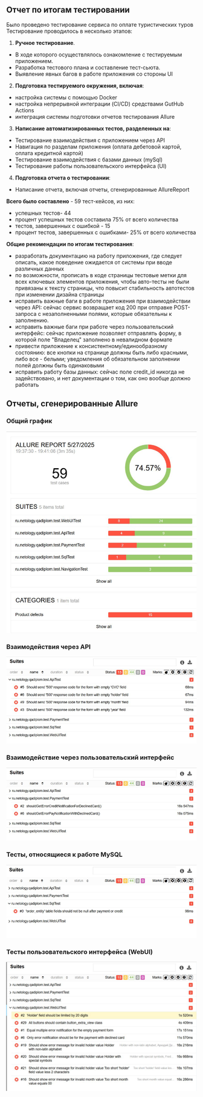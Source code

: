 ## Отчет по итогам тестировании

Было проведено тестирование сервиса по оплате туристических туров
Тестирование проводилось в несколько этапов:
1. **Ручное тестирование**. 
- В ходе которого осуществлялось ознакомление с тестируемым приложением.
- Разработка тестового плана и составление тест-сьюта.
- Выявление явных багов в работе приложения со стороны UI
2. **Подготовка тестируемого окружения, включая**:
- настройка системы с помощью Docker
- настройка непрерывной интеграции (CI/CD) средствами GutHub Actions
- интеграция системы подготовки отчетов тестирования Allure
3. **Написание автоматизированных тестов, разделенных на**:
- Тестирование взаимодействия с приложением через API
- Навигация по разделам приложения (оплата дебетовой картой, оплата кредитной картой)
- Тестирование взаимодействия с базами данных (mySql)
- Тестирование работы пользовательского интерфейса (UI)
4. **Подготовка отчета о тестировании**:
- Написание отчета, включая отчеты, сгенерированные AllureReport

**Всего было составлено** - 59 тест-кейсов, из них:
- успешных тестов- 44 
- процент успешных тестов составила 75% от всего количества
- тестов, завершенных с ошибкой - 15
- процент тестов, завершенных с ошибками- 25% от всего количества

**Общие рекомендации по итогам тестирования**:
- разработать документацию на работу приложения, где следует описать, какое поведение ожидается от системы при вводе различных данных
- по возможности, прописать в коде страницы тестовые метки для всех ключевых элементов приложения, чтобы авто-тесты не были привязаны к тексту страницы, что повысит стабильность автотестов при изменении дизайна страницы
- исправить важные баги в работе приложения при взаимодействии через API: сейчас сервис возвращает код 200 при отправке POST-запроса с незаполненными полями, которые обязательны к заполнению.
- исправить важные баги при работе через пользовательский интерфейс: сейчас приложение позволяет отправлять форму, в которой поле "Владелец" заполнено в невалидном формате
- привести приложение к консистентному/единообразному состоянию: все кнопки на странице должны быть либо красными, либо все - белыми; уведомления об обязательном заполнении полей должны быть одинаковыми
- исправить работу базы данных: сейчас поле credit_id никогда не задействовано, и нет документации о том, как оно вообще должно работать


## Отчеты, сгенерированные Allure

### Общий график
![Allure General Report](https://github.com/dmitry-mak/testauto-diplom/blob/main/docs/allureReports/allureReportGeneral.jpg)
### Взаимодействия через API
![Allure API tests Report](https://github.com/dmitry-mak/testauto-diplom/blob/main/docs/allureReports/allureReportAPI.jpg)
### Взаимодействие через пользовательский интерфейс
![Allure PAYMENT tests Report](https://github.com/dmitry-mak/testauto-diplom/blob/main/docs/allureReports/allureReportPayment.jpg)
### Тесты, относящиеся к работе MySQL
![Allure SQL tests Report](https://github.com/dmitry-mak/testauto-diplom/blob/main/docs/allureReports/allureReportSql.jpg)
### Тесты пользовательского интерфейса (WebUI)
![Allure WEBUI tests Report](https://github.com/dmitry-mak/testauto-diplom/blob/main/docs/allureReports/allureReportWebUI.jpg)

